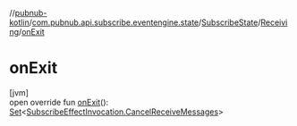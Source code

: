 //[pubnub-kotlin](../../../../index.md)/[com.pubnub.api.subscribe.eventengine.state](../../index.md)/[SubscribeState](../index.md)/[Receiving](index.md)/[onExit](on-exit.md)

# onExit

[jvm]\
open override fun [onExit](on-exit.md)(): [Set](https://kotlinlang.org/api/latest/jvm/stdlib/kotlin.collections/-set/index.html)&lt;[SubscribeEffectInvocation.CancelReceiveMessages](../../../com.pubnub.api.subscribe.eventengine.effect/-subscribe-effect-invocation/-cancel-receive-messages/index.md)&gt;
